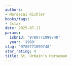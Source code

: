 ```yaml
---
authors:
- Mordecai Richler
books/tags:
- 4star
date: 2025-07-11
params:
  isbn13: '9780771099748'
  year: '1989'
slug: '9780771099748'
star_rating: 4
title: St. Urbain's Horseman
---
```


<!--more-->